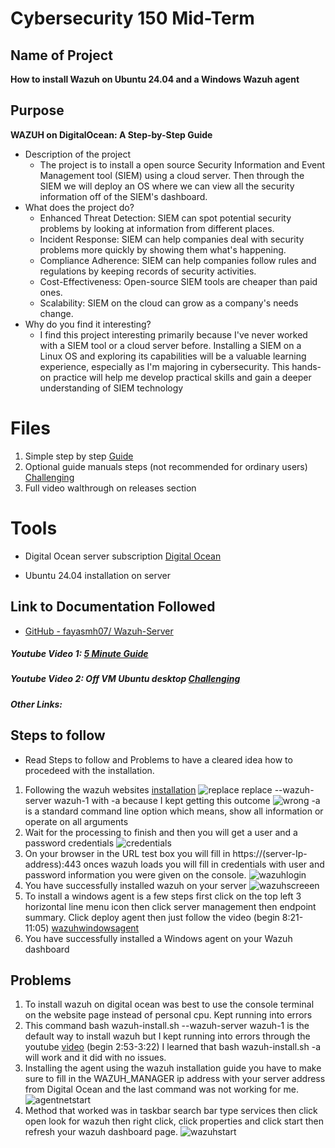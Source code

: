 # Cybersecurity 150 Mid-Term

## Name of Project
**How to install Wazuh on Ubuntu 24.04 and a Windows Wazuh agent**

## Purpose
**WAZUH on DigitalOcean: A Step-by-Step Guide** 
* Description of the project
  * The project is to install a open source Security Information and Event Management tool (SIEM) using a cloud server. Then through the SIEM we will deploy an OS where we can view all the security information off of the SIEM's dashboard.
* What does the project do?
   * Enhanced Threat Detection: SIEM can spot potential security problems by looking at information from different places.
   * Incident Response: SIEM can help companies deal with security problems more quickly by showing them what's happening.
   * Compliance Adherence: SIEM can help companies follow rules and regulations by keeping records of security activities.
   * Cost-Effectiveness: Open-source SIEM tools are cheaper than paid ones.
   * Scalability: SIEM on the cloud can grow as a company's needs change.
* Why do you find it interesting?
    * I find this project interesting primarily because I've never worked with a SIEM tool or a cloud server before. Installing a SIEM on a Linux OS and exploring its capabilities will be a valuable learning experience, especially as I'm majoring in cybersecurity. This hands-on practice will help me develop practical skills and gain a deeper understanding of SIEM technology

# Files
1. Simple step by step [Guide](https://medium.com/@akobeajiboluemmanuel/step-by-step-setup-of-wazuh-siem-on-ubuntu-22-04-3-lts-4663104fe69b)
2. Optional guide manuals steps (not recommended for ordinary users) [Challenging](https://computingforgeeks.com/how-to-install-wazuh-server-on-ubuntu/)
3. Full video walthrough on releases section



# Tools 
* Digital Ocean server subscription [Digital Ocean](https://www.digitalocean.com/)

* Ubuntu 24.04 installation on server

## Link to Documentation Followed
- [GitHub - fayasmh07/ Wazuh-Server](https://github.com/fayasmh07/Wazuh-Server)

##### Youtube Video 1: [5 Minute Guide](https://www.youtube.com/watch?v=pCKApbHhQiY)

##### Youtube Video 2: Off VM Ubuntu desktop [Challenging](https://www.youtube.com/watch?v=3CfjoCQmpo8)

##### Other Links: 


## Steps to follow

 * Read Steps to follow and Problems to have a cleared idea how to procedeed with the installation.
1. Following the wazuh websites [installation](https://documentation.wazuh.com/current/installation-guide/wazuh-server/installation-assistant.html) ![replace](Images/github1.png) replace --wazuh-server wazuh-1 with -a because I kept getting this outcome ![wrong](Images/2.png) -a is a standard command line option which means, show all information or operate on all arguments
2. Wait for the processing to finish and then you will get a user and a password credentials ![credentials](Images/password_Update.png)
3. On your browser in the URL test box you will fill in https://(server-Ip-address):443 onces wazuh loads you will fill in credentials with user and password information you were given on the console. ![wazuhlogin](Images/wazuhlogin.png)
4. You have successfully installed wazuh on  your server ![wazuhscreeen](Images/wazuhscreen.png) 
5. To install a windows agent is a few steps first click on the top left 3 horizontal line menu icon then click server management then endpoint summary. Click deploy agent then just follow the video (begin 8:21- 11:05) [wazuhwindowsagent](https://www.youtube.com/watch?v=JTGMWH2w2p4)
6. You have successfully installed a Windows agent on your Wazuh dashboard


## Problems

1. To install wazuh on digital ocean was best to use the console terminal on the website page instead of personal cpu. Kept running into errors
2. This command bash wazuh-install.sh --wazuh-server wazuh-1 is the default way to install wazuh but I kept running into errors through the youtube [video](https://www.youtube.com/watch?v=JTGMWH2w2p4) (begin 2:53-3:22) I learned that bash wazuh-install.sh -a will work and it did with no issues.
3. Installing the agent using the wazuh installation guide you have to make sure to fill in the WAZUH_MANAGER ip address with your server address from Digital Ocean and the last command was not working for me. ![agentnetstart](Images/wazuhagentIP.png)
4. Method that worked was in taskbar search bar type services then click open look for wazuh then right click, click properties and click start then refresh your wazuh dashboard page. ![wazuhstart](Images/wazuhstart.png)


<!--  
Example
1. Arduino code will not load on ESP32 Cam.
   Answer: Camera drivers were incorrect I needed to install the driver: [https://www.wch-ic.com/downloads/CH341SER_ZIP.html](https://github.com/martin-ger/esp32_nat_router).  I used file, "CH341SER.ZIP" and it worked.
   -->
